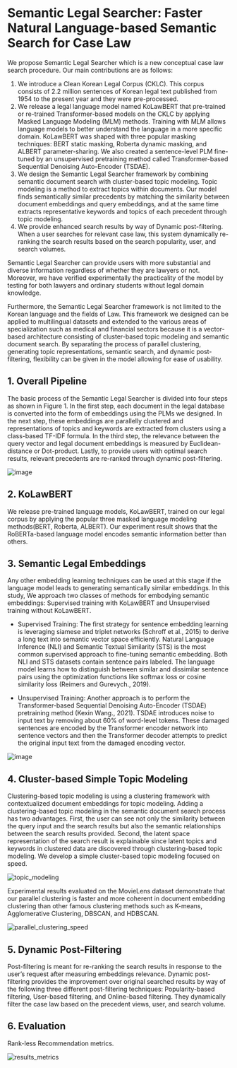 # Semantic Legal Searcher: Faster Natural Language-based Semantic Search for Case Law

 We propose Semantic Legal Searcher which is a new conceptual case law search procedure. Our main contributions are as follows:
 
 1)	We introduce a Clean Korean Legal Corpus (CKLC). This corpus consists of 2.2 million sentences of Korean legal text published from 1954 to the present year and they were pre-processed.
 2) We release a legal language model named KoLawBERT that pre-trained or re-trained Transformer-based models on the CKLC by applying Masked Language Modeling (MLM) methods. Training with MLM allows language models to better understand the language in a more specific domain. KoLawBERT was shaped with three popular masking techniques: BERT static masking, Roberta dynamic masking, and ALBERT parameter-sharing. We also created a sentence-level PLM fine-tuned by an unsupervised pretraining method called Transformer-based Sequential Denoising Auto-Encoder (TSDAE).
 3) We design the Semantic Legal Searcher framework by combining semantic document search with cluster-based topic modeling. Topic modeling is a method to extract topics within documents. Our model finds semantically similar precedents by matching the similarity between document embeddings and query embeddings, and at the same time extracts representative keywords and topics of each precedent through topic modeling.
 4)	We provide enhanced search results by way of Dynamic post-filtering. When a user searches for relevant case law, this system dynamically re-ranking the search results based on the search popularity, user, and search volumes.

 Semantic Legal Searcher can provide users with more substantial and diverse information regardless of whether they are lawyers or not. Moreover, we have verified experimentally the practicality of the model by testing for both lawyers and ordinary students without legal domain knowledge.
 
 Furthermore, the Semantic Legal Searcher framework is not limited to the Korean language and the fields of Law. This framework we designed can be applied to multilingual datasets and extended to the various areas of specialization such as medical and financial sectors because it is a vector-based architecture consisting of cluster-based topic modeling and semantic document search. By separating the process of parallel clustering, generating topic representations, semantic search, and dynamic post-filtering, flexibility can be given in the model allowing for ease of usability.
 

 ## 1. Overall Pipeline
 
 The basic process of the Semantic Legal Searcher is divided into four steps as shown in Figure 1.  In the first step, each document in the legal database is converted into the form of embeddings using the PLMs we designed. In the next step, these embeddings are parallelly clustered and representations of topics and keywords are extracted from clusters using a class-based TF-IDF formula. In the third step, the relevance between the query vector and legal document embeddings is measured by Euclidean-distance or Dot-product. Lastly, to provide users with optimal search results, relevant precedents are re-ranked through dynamic post-filtering.

![image](https://user-images.githubusercontent.com/105137667/186150572-0d86602e-63e4-48f7-9dba-c299f2805f2e.png)

## 2. KoLawBERT

 We release pre-trained language models, KoLawBERT, trained on our legal corpus by applying the popular three masked language modeling methods(BERT, Roberta, ALBERT). Our experiment result shows that the RoBERTa-based language model encodes semantic information better than others.

## 3. Semantic Legal Embeddings

 Any other embedding learning techniques can be used at this stage if the language model leads to generating semantically similar embeddings. In this study, We approach two classes of methods for embodying semantic embeddings: Supervised training with KoLawBERT and Unsupervised training without KoLawBERT.
 
  - Supervised Training: The first strategy for sentence embedding learning is leveraging siamese and triplet networks (Schroff et al., 2015) to derive a long text into semantic vector space efficiently. Natural Language Inference (NLI) and Semantic Textual Similarity (STS) is the most common supervised approach to fine-tuning semantic embedding. Both NLI and STS datasets contain sentence pairs labeled. The language model learns how to distinguish between similar and dissimilar sentence pairs using the optimization functions like softmax loss or cosine similarity loss (Reimers and Gurevych., 2019).
 
  - Unsupervised Training: Another approach is to perform the Transformer-based Sequential Denoising Auto-Encoder (TSDAE) pretraining method (Kexin Wang., 2021). TSDAE introduces noise to input text by removing about 60% of word-level tokens. These damaged sentences are encoded by the Transformer encoder network into sentence vectors and then the Transformer decoder attempts to predict the original input text from the damaged encoding vector. 

![image](https://user-images.githubusercontent.com/105137667/186151462-b9b9ee81-bb83-431f-b190-86242ce1d9fe.png)


## 4. Cluster-based Simple Topic Modeling

 Clustering-based topic modeling is using a clustering framework with contextualized document embeddings for topic modeling. Adding a clustering-based topic modeling in the semantic document search process has two advantages. First, the user can see not only the similarity between the query input and the search results but also the semantic relationships between the search results provided. Second, the latent space representation of the search result is explainable since latent topics and keywords in clustered data are discovered through clustering-based topic modeling. We develop a simple cluster-based topic modeling focused on speed.
 
 
![topic_modeling](https://user-images.githubusercontent.com/105137667/185838139-d6ed8874-2715-48e1-98ef-1cb8317f7a19.jpg)
 
 
Experimental results evaluated on the MovieLens dataset demonstrate that our parallel clustering is faster and more coherent in document embedding clustering than other famous clustering methods such as K-means, Agglomerative Clustering, DBSCAN, and HDBSCAN.


![parallel_clustering_speed](https://user-images.githubusercontent.com/105137667/172763944-19bf4646-861b-432c-8e71-84dc95bf80a5.jpg)


## 5. Dynamic Post-Filtering
 Post-filtering is meant for re-ranking the search results in response to the user’s request after measuring embeddings relevance. Dynamic post-filtering provides the improvement over original searched results by way of the following three different post-filtering techniques: Popularity-based filtering, User-based filtering, and Online-based filtering. They dynamically filter the case law based on the precedent views, user, and search volume.
 

## 6. Evaluation

Rank-less Recommendation metrics.


![results_metrics](https://user-images.githubusercontent.com/105137667/174745498-ed65fda1-493b-4ae1-80c5-21e0e34db4ef.jpg)
